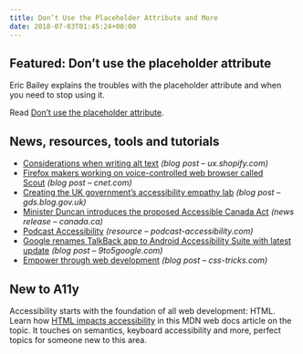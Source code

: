 ```yaml
---
title: Don’t Use the Placeholder Attribute and More
date: 2018-07-03T01:45:24+00:00
---
```


## Featured: Don’t use the placeholder attribute

Eric Bailey explains the troubles with the placeholder attribute and when you need to stop using it.

Read [Don’t use the placeholder attribute](https://www.smashingmagazine.com/2018/06/placeholder-attribute/).

## News, resources, tools and tutorials

- [Considerations when writing alt text](https://ux.shopify.com/considerations-when-writing-alt-text-a9c1985a8204) *(blog post – ux.shopify.com)*
- [Firefox makers working on voice-controlled web browser called Scout](https://www.cnet.com/news/mozilla-working-on-scout-a-voice-controlled-web-browser-project/) *(blog post – cnet.com)*
- [Creating the UK government’s accessibility empathy lab](https://gds.blog.gov.uk/2018/06/20/creating-the-uk-governments-accessibility-empathy-lab/) *(blog post – gds.blog.gov.uk)*
- [Minister Duncan introduces the proposed Accessible Canada Act](https://www.canada.ca/en/employment-social-development/news/2018/06/minister-duncan-introduces-the-proposed-accessible-canada-act.html) *(news release – canada.ca)*
- [Podcast Accessibility](https://podcast-accessibility.com/) *(resource – podcast-accessibility.com)*
- [Google renames TalkBack app to Android Accessibility Suite with latest update](https://9to5google.com/2018/06/20/google-talkback-android-accessibility-suite/) *(blog post – 9to5google.com)*
- [Empower through web development](https://css-tricks.com/empower-through-web-development/) *(blog post – css-tricks.com)*

## New to A11y

Accessibility starts with the foundation of all web development: HTML. Learn how [HTML impacts accessibility](https://developer.mozilla.org/en-US/docs/Learn/Accessibility/HTML) in this MDN web docs article on the topic. It touches on semantics, keyboard accessibility and more, perfect topics for someone new to this area.
